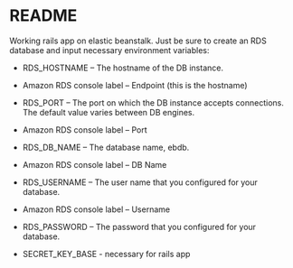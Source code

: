 # README

Working rails app on elastic beanstalk. Just be sure to create an RDS database and input necessary environment variables:

- RDS_HOSTNAME – The hostname of the DB instance.

- Amazon RDS console label – Endpoint (this is the hostname)

- RDS_PORT – The port on which the DB instance accepts connections. The default value varies between DB engines.

- Amazon RDS console label – Port

- RDS_DB_NAME – The database name, ebdb.

- Amazon RDS console label – DB Name

- RDS_USERNAME – The user name that you configured for your database.

- Amazon RDS console label – Username

- RDS_PASSWORD – The password that you configured for your database.

- SECRET_KEY_BASE - necessary for rails app
